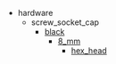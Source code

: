 * hardware
  * screw_socket_cap
    * [black](hardware/screw_socket_cap/black)
      * [8_mm](hardware/screw_socket_cap/black/8_mm)
        * [hex_head](hex_head)
